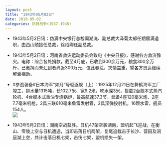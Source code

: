 ```yaml
---
layout: post
title: "1943年05月02日"
date: 2018-05-02
categories: 抗日战争(1937-1945)
---
```


<meta name="referrer" content="no-referrer" />

- 1943年5月2日讯：伪满中央银行总裁阚潮洗、副总裁大泽菊太郎任期届满退职，由西山勉接任总裁，徐绍卿任副总裁。 

- 1943年5月2日讯：河南省救灾运动委员会致电《中央日报》，感谢各方救济豫灾。电称：综合各处捐款，截至4月底，已收到300余万元，粮食300余万斤，已惠捐而未汇到者尚近300万元，值此春荒，灾情益重，望各方贤达继续解囊相助。 

- #参战装备#日本海军“如月”号驱逐舰（上）：1925年12月21日在舞鹤海军工厂竣工，排水量1315吨，长102.7米、宽9.2米，吃水深3米，搭载2台舰本式蒸汽轮机、4台舰本式重油专烧锅炉，最高航速37.3节，武备4座120毫米炮、2座7.7毫米机枪，2具三联610毫米鱼雷发射管，2具深弹投射机，16颗水雷，舰员154人。 <br/><img src="https://wx4.sinaimg.cn/large/aca367d8ly1fqwrkdgfbvj21hb0m1ag4.jpg" />

- 1943年5月2日讯：湖南空战获胜。日机47架空袭湖南，盟机起飞迎战，在衡山、零陵上空与日机遭遇，当即击落日机两架，复尾追截击于长沙、营田及洞庭湖上空，共计击落日机七架，击伤七架，盟机损失一架。 

